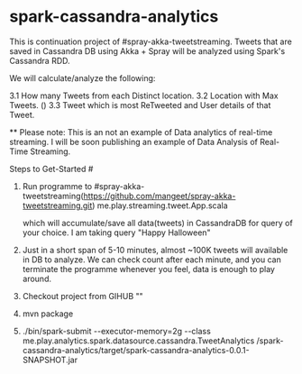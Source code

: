 # spark-cassandra-analytics

This is continuation project of #spray-akka-tweetstreaming. Tweets that are saved in Cassandra DB using Akka + Spray will be analyzed using Spark's Cassandra RDD.

We will calculate/analyze the following:

3.1 How many Tweets from each Distinct location.
3.2 Location with Max Tweets. ()
3.3 Tweet which is most ReTweeted and User details of that Tweet.

** Please note: This is an not an example of Data analytics of real-time streaming.
I will be soon publishing an example of Data Analysis of Real-Time Streaming.

Steps to Get-Started #

1. Run programme to #spray-akka-tweetstreaming(https://github.com/mangeet/spray-akka-tweetstreaming.git)
   me.play.streaming.tweet.App.scala 
   
   which will accumulate/save all data(tweets) in CassandraDB for query of your choice. I am taking query 
   "Happy Halloween"

2. Just in a short span of 5-10 minutes, almost ~100K tweets will available in DB to analyze.
   We can check count after each minute, and you can terminate the programme whenever you feel, data is enough
   to play around.

3.  Checkout project from GIHUB ""

4.  mvn package

5. ./bin/spark-submit --executor-memory=2g  --class me.play.analytics.spark.datasource.cassandra.TweetAnalytics <WORKSPACE>/spark-cassandra-analytics/target/spark-cassandra-analytics-0.0.1-SNAPSHOT.jar